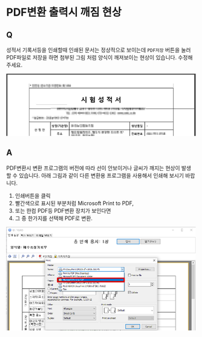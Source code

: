 # PDF변환 출력시 깨짐 현상

## Q

성적서 기록서등을 인쇄할때 인쇄된 문서는 정상적으로 보이는데 `PDF저장` 버튼을 눌러 PDF파일로 저장을 하면 첨부된 그림 처럼 양식이 깨져보이는 현상이 있습니다. 수정해 주세요.

![](../.gitbook/assets/01%20%2840%29.png)

## A

PDF변환시 변환 프로그램의 버전에 따라 선이 안보이거나 글씨가 깨지는 현상이 발생할 수 있습니다. 아래 그림과 같이 다른 변환용 프로그램을 사용해서 인쇄해 보시기 바랍니다.

1. 인쇄버튼을 클릭
2. 빨간색으로 표시된 부분처럼 Microsoft Print to PDF,
3. 또는 한컴 PDF등 PDF변환 장치가 보인다면
4. 그 중 한가지를 선택해 PDF로 변환.

![](../.gitbook/assets/02%20%2829%29.png)

